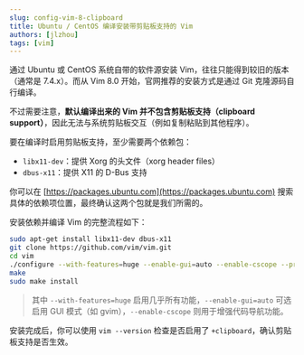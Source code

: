```yaml
---
slug: config-vim-8-clipboard
title: Ubuntu / CentOS 编译安装带剪贴板支持的 Vim
authors: [jlzhou]
tags: [vim]
---
```


通过 Ubuntu 或 CentOS 系统自带的软件源安装 Vim，往往只能得到较旧的版本（通常是 7.4.x）。而从 Vim 8.0 开始，官网推荐的安装方式是通过 Git 克隆源码自行编译。

不过需要注意，**默认编译出来的 Vim 并不包含剪贴板支持（clipboard support）**，因此无法与系统剪贴板交互（例如复制粘贴到其他程序）。

<!-- truncate -->

要在编译时启用剪贴板支持，至少需要两个依赖包：

* `libx11-dev`：提供 Xorg 的头文件（xorg header files）
* `dbus-x11`：提供 X11 的 D-Bus 支持

你可以在 [https://packages.ubuntu.com](https://packages.ubuntu.com) 搜索具体的依赖项位置，最终确认这两个包就是我们所需的。

安装依赖并编译 Vim 的完整流程如下：

```sh
sudo apt-get install libx11-dev dbus-x11
git clone https://github.com/vim/vim.git
cd vim
./configure --with-features=huge --enable-gui=auto --enable-cscope --prefix=/usr/local
make
sudo make install
```

> 其中 `--with-features=huge` 启用几乎所有功能，`--enable-gui=auto` 可选启用 GUI 模式（如 gvim），`--enable-cscope` 则用于增强代码导航功能。

安装完成后，你可以使用 `vim --version` 检查是否启用了 `+clipboard`，确认剪贴板支持是否生效。
